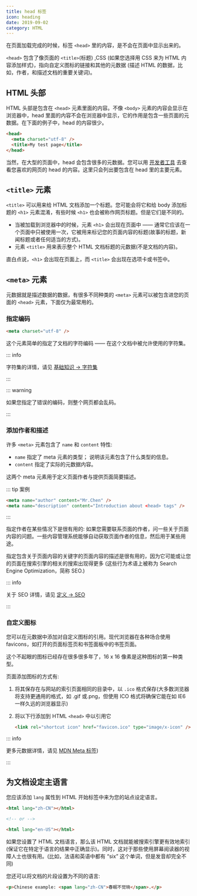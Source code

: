 ```yaml
---
title: head 标签
icon: heading
date: 2019-09-02
category: HTML
---
```


在页面加载完成的时候，标签 `<head>` 里的内容，是不会在页面中显示出来的。

`<head>` 包含了像页面的 `<title>`(标题) ,CSS (如果您选择用 CSS 来为 HTML 内容添加样式)，指向自定义图标的链接和其他的元数据 (描述 HTML 的数据，比如，作者，和描述文档的重要关键词)。

<!-- more -->

## HTML 头部

HTML 头部是包含在 `<head>` 元素里面的内容。不像 `<body>` 元素的内容会显示在浏览器中，head 里面的内容不会在浏览器中显示，它的作用是包含一些页面的元数据。在下面的例子中，head 的内容很少。

```html
<head>
  <meta charset="utf-8" />
  <title>My test page</title>
</head>
```

当然，在大型的页面中，head 会包含很多的元数据。您可以用 [开发者工具](../../../../software/chrome.md#开发者工具) 去查看您喜欢的网页的 head 的内容。这里只会列出要包含在 head 里的主要元素。

## `<title>` 元素

`<title>` 可以用来给 HTML 文档添加一个标题。您可能会将它和给 body 添加标题的 `<h1>` 元素混淆，有些时候 `<h1>` 也会被称作网页标题。但是它们是不同的。

- 当被加载到浏览器中的时候，元素 `<h1>` 会出现在页面中 —— 通常它应该在一个页面中只被使用一次，它被用来标记您的页面内容的标题(故事的标题，新闻标题或者任何适当的方式)。
- 元素 `<title>` 用来表示整个 HTML 文档标题的元数据(不是文档的内容)。

直白点说，`<h1>` 会出现在页面上，而 `<title>` 会出现在选项卡或书签中。

## `<meta>` 元素

元数据就是描述数据的数据，有很多不同种类的 `<meta>` 元素可以被包含进您的页面的 `<head>` 元素，下面仅为最常用的。

### 指定编码

```html
<meta charset="utf-8" />
```

这个元素简单的指定了文档的字符编码 —— 在这个文档中被允许使用的字符集。

::: info

字符集的详情，请见 [基础知识 → 字符集](../../../basic/encoding.md)

:::

::: warning

如果您指定了错误的编码，则整个网页都会乱码。

:::

### 添加作者和描述

许多 `<meta>` 元素包含了 `name` 和 `content` 特性:

- `name` 指定了 meta 元素的类型； 说明该元素包含了什么类型的信息。
- `content` 指定了实际的元数据内容。

这两个 meta 元素用于定义页面作者与提供页面简要描述。

::: tip 案例

```html
<meta name="author" content="Mr.Chen" />
<meta name="description" content="Introduction about <head> tags" />
```

:::

指定作者在某些情况下是很有用的: 如果您需要联系页面的作者，问一些关于页面内容的问题。一些内容管理系统能够自动获取页面作者的信息，然后用于某些用途。

指定包含关于页面内容的关键字的页面内容的描述是很有用的，因为它可能或让您的页面在搜索引擎的相关的搜索出现得更多 (这些行为术语上被称为 Search Engine Optimization，简称 SEO.)

::: info

关于 SEO 详情，请见 [定义 → SEO](../definition/seo.md)

:::

### 自定义图标

您可以在元数据中添加对自定义图标的引用。现代浏览器在各种场合使用 favicons，如打开的页面标签页和书签面板中的书签页面。

这个不起眼的图标已经存在很多很多年了，16 x 16 像素是这种图标的第一种类型。

页面添加图标的方式有:

1. 将其保存在与网站的索引页面相同的目录中，以 `.ico` 格式保存(大多数浏览器将支持更通用的格式，如 .gif 或.png，但使用 ICO 格式将确保它能在如 IE6 一样久远的浏览器显示)
1. 将以下行添加到 HTML `<head>` 中以引用它

   ```html
   <link rel="shortcut icon" href="favicon.ico" type="image/x-icon" />
   ```

::: info

更多元数据详情，请见 [MDN Meta 标签](https://developer.mozilla.org/zh-CN/docs/Web/HTML/Element/meta))

:::

## 为文档设定主语言

您应该添加 `lang` 属性到 HTML 开始标签中来为您的站点设定语言。

```html
<html lang="zh-CN"></html>

<!-- or -->

<html lang="en-US"></html>
```

如果您设置了 HTML 文档语言，那么该 HTML 文档就能被搜索引擎更有效地索引 (保证它在特定于语言的结果中正确显示)。同时，这对于那些使用屏幕阅读器的视障人士也很有用。(比如，法语和英语中都有 “six” 这个单词，但是发音却完全不同)

您还可以将文档的片段设置为不同的语言:

```html
<p>Chinese example: <span lang="zh-CN">春眠不觉晓</span>.</p>
```
